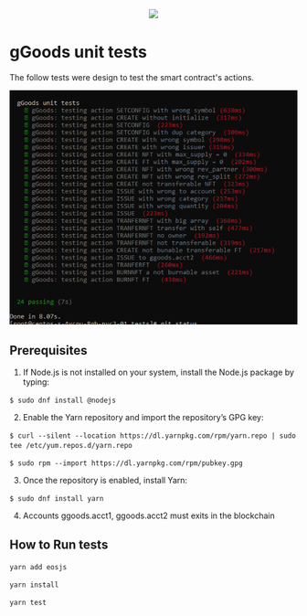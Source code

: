 <p align="center">
	<a href="https://ggoods.io">
		<img height="509" src="../../docs/ggoods-logo.svg" >
	</a>
</p>

# gGoods unit tests
The follow tests were design to test the smart contract's actions.

<img src="../../docs/test.png">

## Prerequisites
1) If Node.js is not installed on your system, install the Node.js package by typing:

```$ sudo dnf install @nodejs```

2) Enable the Yarn repository and import the repository’s GPG key:

```$ curl --silent --location https://dl.yarnpkg.com/rpm/yarn.repo | sudo tee /etc/yum.repos.d/yarn.repo```

```$ sudo rpm --import https://dl.yarnpkg.com/rpm/pubkey.gpg ```

3) Once the repository is enabled, install Yarn:

```$ sudo dnf install yarn```

4) Accounts ggoods.acct1, ggoods.acct2 must exits in the blockchain
## How to Run tests

 ```yarn add eosjs```

 ```yarn install```

 ```yarn test```